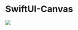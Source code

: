 # SwiftUI-Canvas

![](https://user-images.githubusercontent.com/55029049/215258579-3966bb35-a6cb-4ebe-a38e-c74bdcea22f2.gif)


